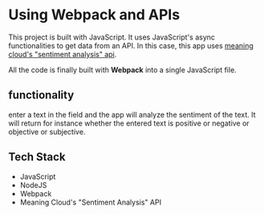 # Using Webpack and APIs

This project is built with JavaScript. It uses JavaScript's async functionalities to get data from an API. In this case, this app uses [meaning cloud's "sentiment analysis" api](https://www.meaningcloud.com/developer/sentiment-analysis/doc/what-is-sentiment-analysis).

All the code is finally built with __Webpack__ into a single JavaScript file.

## functionality

enter a text in the field and the app will analyze the sentiment of the text. It will return for instance whether the entered text is positive or negative or objective or subjective. 

## Tech Stack
- JavaScript
- NodeJS
- Webpack
- Meaning Cloud's "Sentiment Analysis" API